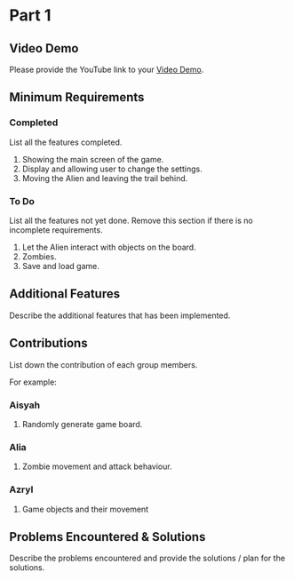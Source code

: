 # Part 1

## Video Demo

Please provide the YouTube link to your [Video Demo](https://youtu.be/cZKsaPwmXac).

## Minimum Requirements

### Completed

List all the features completed.

1. Showing the main screen of the game.
2. Display and allowing user to change the settings.
3. Moving the Alien and leaving the trail behind.

### To Do

List all the features not yet done. Remove this section if there is no incomplete requirements.

1. Let the Alien interact with objects on the board.
2. Zombies.
3. Save and load game.

## Additional Features

Describe the additional features that has been implemented.

## Contributions

List down the contribution of each group members.

For example:

### Aisyah

1. Randomly generate game board.

### Alia

1. Zombie movement and attack behaviour.

### Azryl

1. Game objects and their movement

## Problems Encountered & Solutions

Describe the problems encountered and provide the solutions / plan for the solutions.
